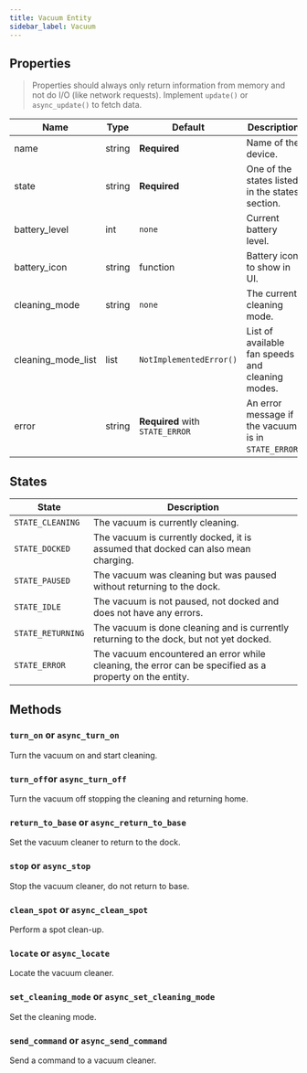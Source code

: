 ```yaml
---
title: Vacuum Entity
sidebar_label: Vacuum
---
```


## Properties

> Properties should always only return information from memory and not do I/O (like network requests). Implement `update()` or `async_update()` to fetch data.

| Name | Type | Default | Description
| ---- | ---- | ------- | -----------
| name | string | **Required** | Name of the device.
| state | string | **Required** | One of the states listed in the states section.
| battery_level | int | `none` | Current battery level.
| battery_icon | string | function | Battery icon to show in UI.
| cleaning_mode | string | `none` | The current cleaning mode.
| cleaning_mode_list | list | `NotImplementedError()`| List of available fan speeds and cleaning modes.
| error | string | **Required** with `STATE_ERROR` | An error message if the vacuum is in `STATE_ERROR`.


## States
| State | Description
| ----- | -----------
| `STATE_CLEANING` | The vacuum is currently cleaning.
| `STATE_DOCKED` | The vacuum is currently docked, it is assumed that docked can also mean charging.
| `STATE_PAUSED` | The vacuum was cleaning but was paused without returning to the dock.
| `STATE_IDLE` | The vacuum is not paused, not docked and does not have any errors.
| `STATE_RETURNING` | The vacuum is done cleaning and is currently returning to the dock, but not yet docked.
| `STATE_ERROR` | The vacuum encountered an error while cleaning, the error can be specified as a property on the entity.

## Methods

### `turn_on` or `async_turn_on`
Turn the vacuum on and start cleaning.

### `turn_off`or `async_turn_off`
Turn the vacuum off stopping the cleaning and returning home.

### `return_to_base` or `async_return_to_base`
Set the vacuum cleaner to return to the dock.

### `stop` or `async_stop`
Stop the vacuum cleaner, do not return to base.

### `clean_spot` or `async_clean_spot`
Perform a spot clean-up.

### `locate` or `async_locate`
Locate the vacuum cleaner.

### `set_cleaning_mode` or `async_set_cleaning_mode`
Set the cleaning mode.

### `send_command` or `async_send_command`
Send a command to a vacuum cleaner.
